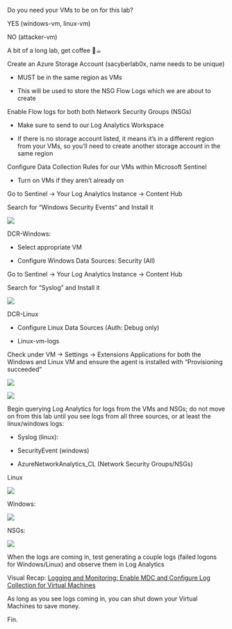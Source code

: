 Do you need your VMs to be on for this lab?

YES (windows-vm, linux-vm)

NO (attacker-vm)

  
A bit of a long lab, get coffee 🙂☕︎

  

Create an Azure Storage Account (sacyberlab0x, name needs to be unique)

- MUST be in the same region as VMs
    
- This will be used to store the NSG Flow Logs which we are about to create
    

  

Enable Flow logs for both both Network Security Groups (NSGs)

- Make sure to send to our Log Analytics Workspace
    
- If there is no storage account listed, it means it’s in a different region from your VMs, so you’ll need to create another storage account in the same region
    

  

Configure Data Collection Rules for our VMs within Microsoft Sentinel

- Turn on VMs if they aren’t already on
    

  

Go to Sentinel -> Your Log Analytics Instance -> Content Hub

  

Search for “Windows Security Events” and Install it

![](https://lh7-rt.googleusercontent.com/docsz/AD_4nXfEcshawFqIuPft9U2reW1-Tuo0Vq_CveQEIRASMs38sF1Iduzm481CysIg8mvcUzNOumHuD1Us526Zuu9GUTZXqYvhiI9mQ9V0v8AZC-vM9qUol8Ep5xROu4KZRoqxs7ed7McamOzz8wELMgLvynoSyOUP?key=Bxnwit0heR5mATQbQxWpyw)

DCR-Windows:

- Select appropriate VM
    
- Configure Windows Data Sources: Security (All)
    

  
  

Go to Sentinel -> Your Log Analytics Instance -> Content Hub

Search for “Syslog” and Install it

![](https://lh7-rt.googleusercontent.com/docsz/AD_4nXdzGH6Mr4aZYU5wds_CszUjbkmklUCAUahpUDOIF0EEuV5YdGcK_FNcTKDnibH-FJcAjCTF2bMwqXql9AsPxUO-GvnNBObEupl2i1gzgrEF4hBJ9q17EZEdhZrzMwAqFTvYV85k4Sy-Cb8hQj5lMjVnZxw?key=Bxnwit0heR5mATQbQxWpyw)

DCR-Linux

- Configure Linux Data Sources (Auth: Debug only)
    

- Linux-vm-logs
    

  
  

Check under VM -> Settings -> Extensions Applications for both the Windows and Linux VM and ensure the agent is installed with “Provisioning succeeded”

  

![](https://lh7-rt.googleusercontent.com/docsz/AD_4nXdSJXhPAeqIXPKVtJp7AVaEgBU4lIFFgMGfuQrqmiwElciqIApojJu7Np0-Oufwgo3Wzgu-5Y2NMsSemXK5oe3aAP5mStay5ZarDLyDol8Z1qmQdEZqMHmGnaO8iDaTRNt1HiHSX7QTPmJKobFrwV4t6HA3?key=Bxnwit0heR5mATQbQxWpyw)

![](https://lh7-rt.googleusercontent.com/docsz/AD_4nXeqUmCF3Pxgekz4fpWsNQkCu1CX8HI1d1bakKf5LvRbDPAKJPmS4ezeEBcYbZzdXYRUJ_jLtVKleujCyc9TIDZ9mrkFrZgZwjTEsjqiIBxr7NAk_owYSbCqJgzBl13lPiH83Y4lXLiOqDgkJCWSCYQK1q7J?key=Bxnwit0heR5mATQbQxWpyw)

  

Begin querying Log Analytics for logs from the VMs and NSGs; do not move on from this lab until you see logs from all three sources, or at least the linux/windows logs:

- Syslog (linux):
    
- SecurityEvent (windows)
    
- AzureNetworkAnalytics_CL (Network Security Groups/NSGs)
    

  

Linux

![](https://lh7-rt.googleusercontent.com/docsz/AD_4nXdc_xRjNdCID-DZ5X48jBrrMJBsuZ3XVbDdcnqKDrudi0OS8ssLBg8Qh2H-MrloLYsIR5vITUkpurVWopToJg7U4B5cYTfMqrpS_icJ2zHp5couo02NiUtjvbFK6Y3oFj4RWSi7X0LhxpU2qTeURN9Dpl5A?key=Bxnwit0heR5mATQbQxWpyw)

  

Windows:

![](https://lh7-rt.googleusercontent.com/docsz/AD_4nXfOgqE409FF0IV1g6D7zrhMgm7E85y0rNkt2lQlF_9R7x6y8N0puqSoVQMUlqh_P6GIv6s9Whtm9ha-mJ669XbnqlH9zjSKDd7KmJ7uf0LOBAlyuu5yW0GxZtfpr9WfoXMUkxGx4ZtYaROtd7GJG71V1gUw?key=Bxnwit0heR5mATQbQxWpyw)

  

NSGs:

![](https://lh7-rt.googleusercontent.com/docsz/AD_4nXc6035mAjtaM7CMCgV0XgGFPfJ-8T-JnkaSz39XQpZtmKQvFg8MIUO9I8mFHGLfya5pfHs1oDABjSABUhkBB-KQT_79RHGL7lpYEHOjv7tmhHbHlO4bF7bArlzcKfZAzhedjtUyDZ6YIKCL3oPXWGFWFYHz?key=Bxnwit0heR5mATQbQxWpyw)

  

When the logs are coming in, test generating a couple logs (failed logons for Windows/Linux) and observe them in Log Analytics

  

Visual Recap: [Logging and Monitoring: Enable MDC and Configure Log Collection for Virtual Machines](https://docs.google.com/presentation/d/1Sd71Zm_J8PY06L3_YzoOpvctenhFFxJe9wB_OwA-MVk/edit#slide=id.g2191f5eb6b4_0_0)

  

As long as you see logs coming in, you can shut down your Virtual Machines to save money.

  

Fin.
